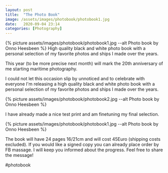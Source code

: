 ```yaml
---
layout: post
title:  "The Photo Book"
image: /assets/images/photobook/photobook1.jpg
date:   2020-09-04 23:14
categories: [Photography]
---
```

{% picture assets/images/photobook/photobook1.jpg --alt Photo book by Onno Heesbeen %}
High quality black and white photo book with a personal selection of my favorite photos and ships I made over the years.

<!--more-->

This year (to be more precise next month) will mark the 20th anniversary of me starting maritime photography.

I could not let this occasion slip by unnoticed and to celebrate with everyone I'm releasing a high quality black and white photo book with a personal selection of my favorite photos and ships I made over the years.

{% picture assets/images/photobook/photobook2.jpg --alt Photo book by Onno Heesbeen %}

I have already made a nice test print and am finetuning my final selection.

{% picture assets/images/photobook/photobook1.jpg --alt Photo book by Onno Heesbeen %}

The book will have 24 pages 16/21cm and will cost 45Euro (shipping costs excluded). If you would like a signed copy you can already place order by FB massage. I will keep you informed about the progress. Feel free to share the message!

#photobook
